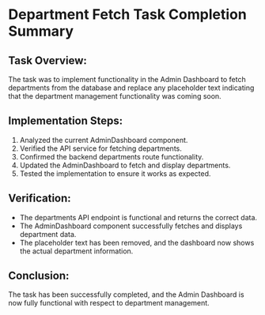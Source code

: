 # Department Fetch Task Completion Summary

## Task Overview:
The task was to implement functionality in the Admin Dashboard to fetch departments from the database and replace any placeholder text indicating that the department management functionality was coming soon.

## Implementation Steps:
1. Analyzed the current AdminDashboard component.
2. Verified the API service for fetching departments.
3. Confirmed the backend departments route functionality.
4. Updated the AdminDashboard to fetch and display departments.
5. Tested the implementation to ensure it works as expected.

## Verification:
- The departments API endpoint is functional and returns the correct data.
- The AdminDashboard component successfully fetches and displays department data.
- The placeholder text has been removed, and the dashboard now shows the actual department information.

## Conclusion:
The task has been successfully completed, and the Admin Dashboard is now fully functional with respect to department management.
